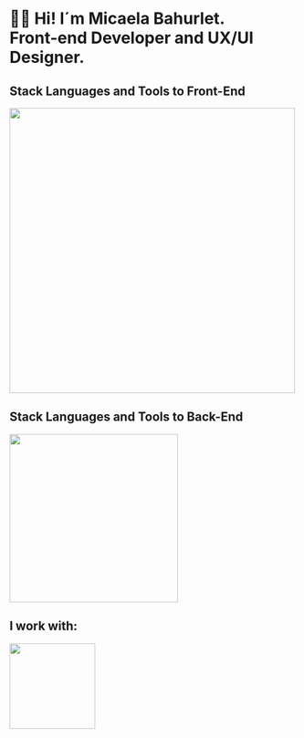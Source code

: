 <h1 style="font-weight: bold;" align="start" >👋🏽 Hi! I´m Micaela Bahurlet. <br />  Front-end Developer and UX/UI Designer. </h1> 


<td/>
<!--Languages and Tools Section Front-->       
<h2 align="start">Stack Languages and Tools to Front-End</h2> 
<p align="start">
<img width="500px"  src="https://skillicons.dev/icons?i=html,css,js,react,typescript,vite,bootstrap,styledcomponents,nodejs,figma,ps,perline=10"  />
</p>


<!--Languages and Tools Section Back-->       
<h2 align="start">Stack Languages and Tools to Back-End</h2> 
<p align="start">
<img width="295px"  src="https://skillicons.dev/icons?i=nodejs,express,mongo,postman,git,github,perline=10"  />
</p>


<!--Work to-->       
<h2 align="start">I work with:</h2> 
<p align="start">
<img width="150px"  src="https://skillicons.dev/icons?i=apple,vscode,wordpress,perline=10"  />
</p>


